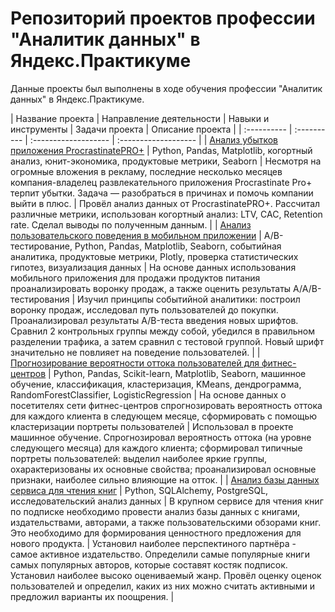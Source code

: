 # Репозиторий проектов профессии "Аналитик данных" в Яндекс.Практикуме

Данные проекты был выполнены в ходе обучения профессии "Аналитик данных" в Яндекс.Практикуме.  


| Название проекта | Направление деятельности | Навыки и инструменты | Задачи проекта | Описание проекта |
| :---------- | :---------- |  :------------------- | :------------------- |
| [Анализ убытков приложения ProcrastinatePRO+](app_unit_economics) | Python, Pandas, Matplotlib, когортный анализ, юнит-экономика, продуктовые метрики, Seaborn | Несмотря на огромные вложения в рекламу, последние несколько месяцев компания-владелец развлекательного приложения Procrastinate Pro+ терпит убытки. Задача — разобраться в причинах и помочь компании выйти в плюс. | Провёл анализ данных от ProcrastinatePRO+. Рассчитал различные метрики, использован когортный анализ: LTV, CAC, Retention rate. Сделал выводы по полученным данным. | 
| [Анализ пользовательского поведения в мобильном приложении](ab_test) | A/B-тестирование, Python, Pandas, Matplotlib, Seaborn, событийная аналитика, продуктовые метрики, Plotly, проверка статистических гипотез, визуализация данных | На основе данных использования мобильного приложения для продажи продуктов питания проанализировать воронку продаж, а также оценить результаты A/A/B-тестирования  | Изучил принципы событийной аналитики: построил воронку продаж, исследовал путь пользователей до покупки. Проанализировал результаты A/B-теста введения новых шрифтов. Сравнил 2 контрольных группы между собой, убедился в правильном разделении трафика, а затем сравнил с тестовой группой. Новый шрифт значительно не повлияет на поведение пользователей. | 
| [Прогнозирование вероятности оттока пользователей для фитнес-центров](ml_fitness) | Python, Pandas, Scikit-learn, Matplotlib, Seaborn, машинное обучение, классификация, кластеризация, KMeans, дендрограмма, RandomForestClassifier, LogisticRegression | На основе данных о посетителях сети фитнес-центров спрогнозировать вероятность оттока для каждого клиента в следующем месяце, сформировать с помощью кластеризации портреты пользователей | Использовал в проекте машинное обучение. Спрогнозировал вероятность оттока (на уровне следующего месяца) для каждого клиента; сформировал типичные портреты пользователей: выделил наиболее яркие группы, охарактеризованы их основные свойства; проанализировал основные признаки, наиболее сильно влияющие на отток. |
| [Анализ базы данных сервиса для чтения книг](books_sql) | Python, SQLAlchemy, PostgreSQL, исследовательский анализ данных | В крупном сервисе для чтения книг по подписке необходимо провести анализ базы данных с книгами, издательствами, авторами, а также пользовательскими обзорами книг. Это необходимо для формирования ценностного предложения для нового продукта. | Установил наиболее перспектиного партнёра - самое активное издательство. Определили самые популярные книги самых популярных авторов, которые составят костяк подписок. Установил наиболее высоко оцениваемый жанр. Провёл оценку оценок пользователей и определил, каких из них можно считать активными и предложил варианты их поощрения. |
